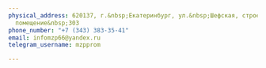 ```yaml
---
physical_address: 620137, г.&nbsp;Екатеринбург, ул.&nbsp;Шефская, строение&nbsp;3А,
  помещение&nbsp;303
phone_number: "+7 (343) 383-35-41"
email: infomzp66@yandex.ru
telegram_username: mzpprom

---
```

